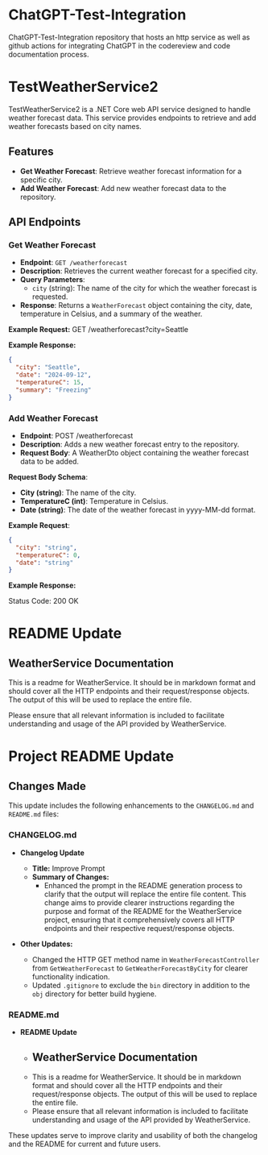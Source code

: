 # ChatGPT-Test-Integration
ChatGPT-Test-Integration repository that hosts an http service as well as github actions for integrating ChatGPT in the codereview and code documentation process.

# TestWeatherService2

TestWeatherService2 is a .NET Core web API service designed to handle weather forecast data. This service provides endpoints to retrieve and add weather forecasts based on city names.

## Features

- **Get Weather Forecast**: Retrieve weather forecast information for a specific city.
- **Add Weather Forecast**: Add new weather forecast data to the repository.

## API Endpoints

### Get Weather Forecast

- **Endpoint**: `GET /weatherforecast`
- **Description**: Retrieves the current weather forecast for a specified city.
- **Query Parameters**:
    - `city` (string): The name of the city for which the weather forecast is requested.
- **Response**: Returns a `WeatherForecast` object containing the city, date, temperature in Celsius, and a summary of the weather.

**Example Request:**
GET /weatherforecast?city=Seattle

**Example Response:**
```json
{
  "city": "Seattle",
  "date": "2024-09-12",
  "temperatureC": 15,
  "summary": "Freezing"
}
```

### Add Weather Forecast
- **Endpoint**: POST /weatherforecast
- **Description**: Adds a new weather forecast entry to the repository.
- **Request Body**: A WeatherDto object containing the weather forecast data to be added.

**Request Body Schema**:
- **City (string)**: The name of the city.
- **TemperatureC (int)**: Temperature in Celsius.
- **Date (string)**: The date of the weather forecast in yyyy-MM-dd format.

**Example Request**:

```json
{
  "city": "string",
  "temperatureC": 0,
  "date": "string"
}
```

**Example Response:**

Status Code: 200 OK

# README Update

## WeatherService Documentation

This is a readme for WeatherService. It should be in markdown format and should cover all the HTTP endpoints and their request/response objects. The output of this will be used to replace the entire file. 

Please ensure that all relevant information is included to facilitate understanding and usage of the API provided by WeatherService.

# Project README Update

## Changes Made

This update includes the following enhancements to the `CHANGELOG.md` and `README.md` files:

### CHANGELOG.md

- **Changelog Update**
    - **Title:** Improve Prompt
    - **Summary of Changes:**
        - Enhanced the prompt in the README generation process to clarify that the output will replace the entire file content. This change aims to provide clearer instructions regarding the purpose and format of the README for the WeatherService project, ensuring that it comprehensively covers all HTTP endpoints and their respective request/response objects.
  
- **Other Updates:**
    - Changed the HTTP GET method name in `WeatherForecastController` from `GetWeatherForecast` to `GetWeatherForecastByCity` for clearer functionality indication.
    - Updated `.gitignore` to exclude the `bin` directory in addition to the `obj` directory for better build hygiene.

### README.md

- **README Update**
    - ## WeatherService Documentation
    - This is a readme for WeatherService. It should be in markdown format and should cover all the HTTP endpoints and their request/response objects. The output of this will be used to replace the entire file. 
    - Please ensure that all relevant information is included to facilitate understanding and usage of the API provided by WeatherService.

These updates serve to improve clarity and usability of both the changelog and the README for current and future users.